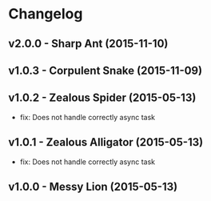 Changelog
=========

v2.0.0 - Sharp Ant (2015-11-10) 
----------------------------------------------------------------------



v1.0.3 - Corpulent Snake (2015-11-09) 
----------------------------------------------------------------------



v1.0.2 - Zealous Spider (2015-05-13) 
----------------------------------------------------------------------

  - fix: Does not handle correctly async task


v1.0.1 - Zealous Alligator (2015-05-13) 
----------------------------------------------------------------------

  - fix: Does not handle correctly async task


v1.0.0 - Messy Lion (2015-05-13) 
----------------------------------------------------------------------



